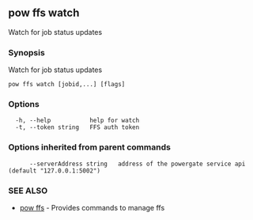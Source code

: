 ## pow ffs watch

Watch for job status updates

### Synopsis

Watch for job status updates

```
pow ffs watch [jobid,...] [flags]
```

### Options

```
  -h, --help           help for watch
  -t, --token string   FFS auth token
```

### Options inherited from parent commands

```
      --serverAddress string   address of the powergate service api (default "127.0.0.1:5002")
```

### SEE ALSO

* [pow ffs](pow_ffs.md)	 - Provides commands to manage ffs

